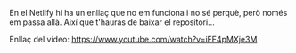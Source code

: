 En el Netlify hi ha un enllaç que no em funciona i no sé perquè, però només em passa allà. 
Així que t'hauràs de baixar el repositori...

Enllaç del vídeo:
https://www.youtube.com/watch?v=iFF4pMXje3M
